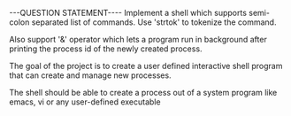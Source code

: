 ---QUESTION STATEMENT----
Implement a shell which supports semi-colon separated list of commands. Use 'strtok' to tokenize the command. 

Also support '&' operator which lets a program run in background after printing the process id of the newly created process. 

The goal of the project is to create a user defined interactive shell program that can create and manage new processes. 

The shell should be able to create a process out of a system program like emacs, vi or any user-defined executable
